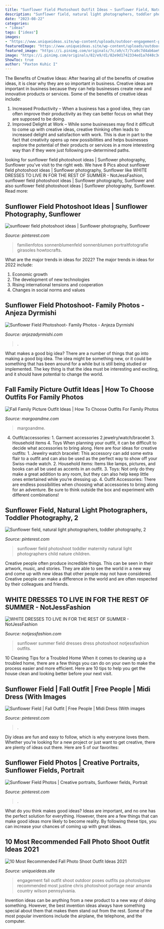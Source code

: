 ```yaml
---
title: "Sunflower Field Photoshoot Outfit Ideas ~ Sunflower Field, Natural Light Photographers, Toddler Photography, 2"
description: "Sunflower field, natural light photographers, toddler photography, 2"
date: "2023-08-22"
categories:
- "ideas"
tags: ["ideas"]
images:
- "https://www.uniqueideas.site/wp-content/uploads/outdoor-engagement-photo-ideas-poses-in-the-spring-kissing.jpg"
featuredImage: "https://www.uniqueideas.site/wp-content/uploads/outdoor-engagement-photo-ideas-poses-in-the-spring-kissing.jpg"
featured_image: "https://i.pinimg.com/originals/7c/a9/c7/7ca9c7d4ab6ae9ecb02d12e5a07aaaaf.jpg"
image: "https://i.pinimg.com/originals/82/e9/d1/82e9d1742334ed1a7d48c3d7f2c7240a.jpg"
ShowToc: true
author: "Paxton Kuhic I"
---
```



The Benefits of Creative Ideas: After hearing all of the benefits of creative ideas, it is clear why they are so important in business.
Creative ideas are important in business because they can help businesses create new and innovative products or services. Some of the benefits of creative ideas include: 
1. Increased Productivity – When a business has a good idea, they can often improve their productivity as they can better focus on what they are supposed to be doing. 
2. Improved Delight at Work – While some businesses may find it difficult to come up with creative ideas, creative thinking often leads to increased delight and satisfaction with work. This is due in part to the fact that creativity opens up new possibilities and helps businesses explore the potential of their products or services in a more interesting way than if they were just following pre-determined paths. 

	

		
looking for sunflower field photoshoot ideas | Sunflower photography, Sunflower you've visit to the right web. We have 8 Pics about sunflower field photoshoot ideas | Sunflower photography, Sunflower like WHITE DRESSES TO LIVE IN FOR THE REST OF SUMMER - NotJessFashion, sunflower field photoshoot ideas | Sunflower photography, Sunflower and also sunflower field photoshoot ideas | Sunflower photography, Sunflower. Read more:
		
    
## Sunflower Field Photoshoot Ideas | Sunflower Photography, Sunflower

<img loading=lazy src="https://i.pinimg.com/originals/7c/a9/c7/7ca9c7d4ab6ae9ecb02d12e5a07aaaaf.jpg" onerror="this.onerror=null;this.src='https://tse4.mm.bing.net/th?id=OIP.GqXTKZQr8KbMqo2eNoJLoAHaJK&amp;pid=15.1';" alt="sunflower field photoshoot ideas | Sunflower photography, Sunflower">

_Source: pinterest.com_

>familienfotos sonnenblumenfeld sonnenblumen portraitfotografie girasoles howtocrafts. 

	

What are the major trends in ideas for 2022?
The major trends in ideas for 2022 include: 
1. Economic growth 
2. The development of new technologies 
3. Rising international tensions and cooperation 
4. Changes in social norms and values 

    
## Sunflower Field Photoshoot- Family Photos - Anjeza Dyrmishi

<img loading=lazy src="https://anjezadyrmishi.com/wp-content/uploads/2021/08/Back-view-nature-photography-683x1024.jpg" onerror="this.onerror=null;this.src='https://tse4.mm.bing.net/th?id=OIP.BOp02zJ-9tdBboOCwMVvwwHaLG&amp;pid=15.1';" alt="Sunflower Field Photoshoot- Family Photos - Anjeza Dyrmishi">

_Source: anjezadyrmishi.com_

>. 

	

What makes a good big idea?
There are a number of things that go into making a good big idea. The idea might be something new, or it could be something that has been around for a while but is still being studied or implemented. The key thing is that the idea must be interesting and exciting, and it should have potential to change the world.

    
## Fall Family Picture Outfit Ideas | How To Choose Outfits For Family Photos

<img loading=lazy src="https://margoandme.com/wp-content/uploads/2020/10/JennyCipolettiFallFamilyPicturesoutfits.jpg" onerror="this.onerror=null;this.src='https://tse3.mm.bing.net/th?id=OIP.Dl-c3uQLlQvNV3WbdziIRAHaLG&amp;pid=15.1';" alt="Fall Family Picture Outfit Ideas | How To Choose Outfits For Family Photos">

_Source: margoandme.com_

>margoandme. 

	

4. Outfit/accessories: 1. Garment accessories 2.jewelry/watch/bracelet 3. Household items 4. Toys
When planning your outfit, it can be difficult to decide what accessories to bring along. Here are four ideas for creative outfits: 1. Jewelry watch bracelet: This accessory can add some extra flair to a outfit and can also be used as the perfect way to show off your Swiss-made watch. 2. Household items: Items like lamps, pictures, and books can all be used as accents in an outfit. 3. Toys: Not only do they make a great addition to any room, but they can also help keep little ones entertained while you’re dressing up. 4. Outfit Accessories: There are endless possibilities when choosing what accessories to bring along for an adventure. Be sure to think outside the box and experiment with different combinations!

    
## Sunflower Field, Natural Light Photographers, Toddler Photography, 2

<img loading=lazy src="https://i.pinimg.com/originals/82/e9/d1/82e9d1742334ed1a7d48c3d7f2c7240a.jpg" onerror="this.onerror=null;this.src='https://tse1.mm.bing.net/th?id=OIP.HcM5_liTzJmfm5KHza_5ZAHaFI&amp;pid=15.1';" alt="Sunflower field, natural light photographers, toddler photography, 2">

_Source: pinterest.com_

>sunflower field photoshoot toddler maternity natural light photographers child nature children. 

	

Creative people often produce incredible things. This can be seen in their artwork, music, and stories. They are able to see the world in a new way and come up with new ideas that other people may not have considered. Creative people can make a difference in the world and are often respected by their colleagues and friends.

    
## WHITE DRESSES TO LIVE IN FOR THE REST OF SUMMER - NotJessFashion

<img loading=lazy src="https://www.notjessfashion.com/wp-content/uploads/2017/08/Sunflower-Field-Tuscany-5-of-6-900x1350.jpg" onerror="this.onerror=null;this.src='https://tse1.mm.bing.net/th?id=OIP.GExUn0DdCbGH-U-d3GBV0wHaLH&amp;pid=15.1';" alt="WHITE DRESSES TO LIVE IN FOR THE REST OF SUMMER - NotJessFashion">

_Source: notjessfashion.com_

>sunflower summer field dresses dress photoshoot notjessfashion outfits. 

	

10 Cleaning Tips for a Troubled Home
When it comes to cleaning up a troubled home, there are a few things you can do on your own to make the process easier and more efficient. Here are 10 tips to help you get the house clean and looking better before your next visit.

    
## Sunflower Field | Fall Outfit | Free People | Midi Dress (With Images

<img loading=lazy src="https://i.pinimg.com/736x/2e/d3/b9/2ed3b9eee2b27fd55de9fae816cb7d1b.jpg" onerror="this.onerror=null;this.src='https://tse2.mm.bing.net/th?id=OIP.iR0IoSyw-jaDqSspl5u2EQHaJQ&amp;pid=15.1';" alt="Sunflower Field | Fall Outfit | Free People | Midi Dress (With images">

_Source: pinterest.com_

>. 

	

Diy ideas are fun and easy to follow, which is why everyone loves them. Whether you’re looking for a new project or just want to get creative, there are plenty of ideas out there. Here are 5 of our favorites: 

    
## Sunflower Field Photos | Creative Portraits, Sunflower Fields, Portrait

<img loading=lazy src="https://i.pinimg.com/736x/18/17/b8/1817b861397db7bb21c4bc1f371470e2.jpg" onerror="this.onerror=null;this.src='https://tse2.mm.bing.net/th?id=OIP.LJ6398I9ViCWIyln2MYb1QHaF7&amp;pid=15.1';" alt="Sunflower Field Photos | Creative portraits, Sunflower fields, Portrait">

_Source: pinterest.com_

>. 

	

What do you think makes good ideas?
Ideas are important, and no one has the perfect solution for everything. However, there are a few things that can make good ideas more likely to become reality. By following these tips, you can increase your chances of coming up with great ideas.

    
## 10 Most Recommended Fall Photo Shoot Outfit Ideas 2021

<img loading=lazy src="https://www.uniqueideas.site/wp-content/uploads/outdoor-engagement-photo-ideas-poses-in-the-spring-kissing.jpg" onerror="this.onerror=null;this.src='https://tse3.mm.bing.net/th?id=OIP.V9QU-G-iktBRPyLT8sIjvAHaMa&amp;pid=15.1';" alt="10 Most Recommended Fall Photo Shoot Outfit Ideas 2021">

_Source: uniqueideas.site_

>engagement fall outfit shoot outdoor poses outfits pa photosbyaw recommended most justine chris photoshoot portage near amanda country wilson pennsylvania. 

	

Invention ideas can be anything from a new product to a new way of doing something. However, the best invention ideas always have something special about them that makes them stand out from the rest. Some of the most popular inventions include the airplane, the telephone, and the computer.

